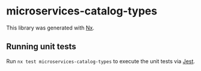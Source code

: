 # microservices-catalog-types

This library was generated with [Nx](https://nx.dev).

## Running unit tests

Run `nx test microservices-catalog-types` to execute the unit tests via [Jest](https://jestjs.io).

